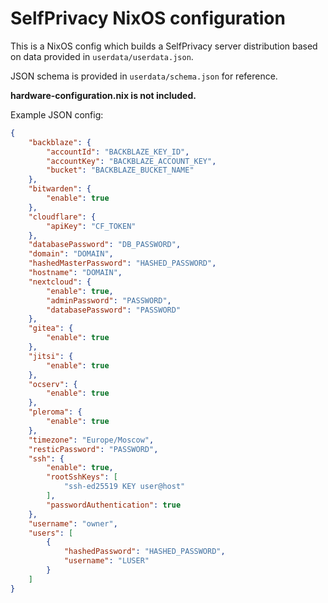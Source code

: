 # SelfPrivacy NixOS configuration

This is a NixOS config which builds a SelfPrivacy server distribution
based on data provided in `userdata/userdata.json`.

JSON schema is provided in `userdata/schema.json` for reference.

**hardware-configuration.nix is not included.**

Example JSON config:

```json
{
    "backblaze": {
        "accountId": "BACKBLAZE_KEY_ID",
        "accountKey": "BACKBLAZE_ACCOUNT_KEY",
        "bucket": "BACKBLAZE_BUCKET_NAME"
    },
    "bitwarden": {
        "enable": true
    },
    "cloudflare": {
        "apiKey": "CF_TOKEN"
    },
    "databasePassword": "DB_PASSWORD",
    "domain": "DOMAIN",
    "hashedMasterPassword": "HASHED_PASSWORD",
    "hostname": "DOMAIN",
    "nextcloud": {
        "enable": true,
        "adminPassword": "PASSWORD",
        "databasePassword": "PASSWORD"
    },
    "gitea": {
        "enable": true
    },
    "jitsi": {
        "enable": true
    },
    "ocserv": {
        "enable": true
    },
    "pleroma": {
        "enable": true
    },
    "timezone": "Europe/Moscow",
    "resticPassword": "PASSWORD",
    "ssh": {
        "enable": true,
        "rootSshKeys": [
            "ssh-ed25519 KEY user@host"
        ],
        "passwordAuthentication": true
    },
    "username": "owner",
    "users": [
        {
            "hashedPassword": "HASHED_PASSWORD",
            "username": "LUSER"
        }
    ]
}
```
